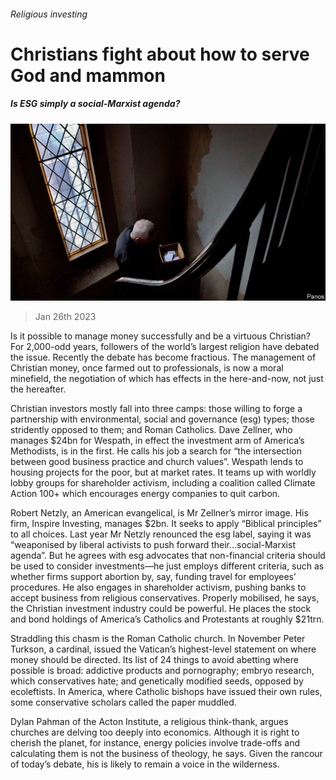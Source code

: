 ###### Religious investing

# Christians fight about how to serve God and mammon 

##### Is ESG simply a social-Marxist agenda? 

![image](images/20230128_FNP504.jpg) 

> Jan 26th 2023 

Is it possible to manage money successfully and be a virtuous Christian? For 2,000-odd years, followers of the world’s largest religion have debated the issue. Recently the debate has become fractious. The management of Christian money, once farmed out to professionals, is now a moral minefield, the negotiation of which has effects in the here-and-now, not just the hereafter. 

Christian investors mostly fall into three camps: those willing to forge a partnership with environmental, social and governance (esg) types; those stridently opposed to them; and Roman Catholics. Dave Zellner, who manages $24bn for Wespath, in effect the investment arm of America’s Methodists, is in the first. He calls his job a search for “the intersection between good business practice and church values”. Wespath lends to housing projects for the poor, but at market rates. It teams up with worldly lobby groups for shareholder activism, including a coalition called Climate Action 100+ which encourages energy companies to quit carbon. 

Robert Netzly, an American evangelical, is Mr Zellner’s mirror image. His firm, Inspire Investing, manages $2bn. It seeks to apply “Biblical principles” to all choices. Last year Mr Netzly renounced the esg label, saying it was “weaponised by liberal activists to push forward their…social-Marxist agenda”. But he agrees with esg advocates that non-financial criteria should be used to consider investments—he just employs different criteria, such as whether firms support abortion by, say, funding travel for employees’ procedures. He also engages in shareholder activism, pushing banks to accept business from religious conservatives. Properly mobilised, he says, the Christian investment industry could be powerful. He places the stock and bond holdings of America’s Catholics and Protestants at roughly $21trn. 

Straddling this chasm is the Roman Catholic church. In November Peter Turkson, a cardinal, issued the Vatican’s highest-level statement on where money should be directed. Its list of 24 things to avoid abetting where possible is broad: addictive products and pornography; embryo research, which conservatives hate; and genetically modified seeds, opposed by ecoleftists. In America, where Catholic bishops have issued their own rules, some conservative scholars called the paper muddled.

Dylan Pahman of the Acton Institute, a religious think-thank, argues churches are delving too deeply into economics. Although it is right to cherish the planet, for instance, energy policies involve trade-offs and calculating them is not the business of theology, he says. Given the rancour of today’s debate, his is likely to remain a voice in the wilderness.


